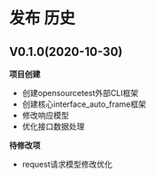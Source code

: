 # 发布 历史

## V0.1.0(2020-10-30)

**项目创建**

- 创建opensourcetest外部CLI框架
- 创建核心interface_auto_frame框架
- 修改响应模型
- 优化接口数据处理

**待修改项**

- request请求模型修改优化

